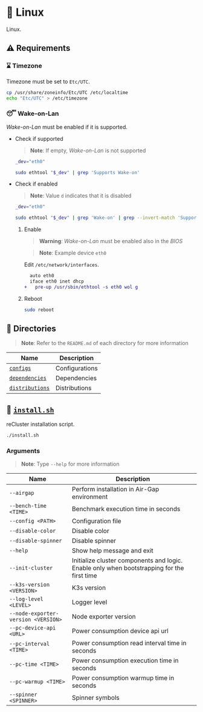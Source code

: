 # :penguin: Linux

Linux.

## :warning: Requirements

### :hourglass: Timezone

Timezone must be set to `Etc/UTC`.

```sh
cp /usr/share/zoneinfo/Etc/UTC /etc/localtime
echo "Etc/UTC" > /etc/timezone
```

### :sleeping: Wake-on-Lan

_Wake-on-Lan_ must be enabled if it is supported.

- Check if supported

  > **Note**: If empty, _Wake-on-Lan_ is not supported

  ```sh
  _dev="eth0"
  
  sudo ethtool "$_dev" | grep 'Supports Wake-on'
  ```

- Check if enabled

  > **Note**: Value `d` indicates that it is disabled

  ```sh
  _dev="eth0"
  
  sudo ethtool "$_dev" | grep 'Wake-on' | grep --invert-match 'Supports Wake-on'
  ```

  1. Enable

     > **Warning**: *Wake-on-Lan* must be enabled also in the _BIOS_

     > **Note**: Example device `eth0`

     Edit `/etc/network/interfaces`.

     ```diff
       auto eth0
       iface eth0 inet dhcp
     +   pre-up /usr/sbin/ethtool -s eth0 wol g
     ```

  2. Reboot

     ```sh
     sudo reboot
     ```

## :file_folder: Directories

> **Note**: Refer to the `README.md` of each directory for more information

| **Name**                            | **Description** |
| ----------------------------------- | --------------- |
| [`configs`](./configs/)             | Configurations  |
| [`dependencies`](./dependencies/)   | Dependencies    |
| [`distributions`](./distributions/) | Distributions   |

## :bookmark_tabs: [`install.sh`](./install.sh)

reCluster installation script.

```sh
./install.sh
```

### Arguments

> **Note**: Type `--help` for more information

| **Name**                            | **Description**                                                                            |
| ----------------------------------- | ------------------------------------------------------------------------------------------ |
| `--airgap`                          | Perform installation in Air-Gap environment                                                |
| `--bench-time <TIME>`               | Benchmark execution time in seconds                                                        |
| `--config <PATH>`                   | Configuration file                                                                         |
| `--disable-color`                   | Disable color                                                                              |
| `--disable-spinner`                 | Disable spinner                                                                            |
| `--help`                            | Show help message and exit                                                                 |
| `--init-cluster`                    | Initialize cluster components and logic. Enable only when bootstrapping for the first time |
| `--k3s-version <VERSION>`           | K3s version                                                                                |
| `--log-level <LEVEL>`               | Logger level                                                                               |
| `--node-exporter-version <VERSION>` | Node exporter version                                                                      |
| `--pc-device-api <URL>`             | Power consumption device api url                                                           |
| `--pc-interval <TIME>`              | Power consumption read interval time in seconds                                            |
| `--pc-time <TIME>`                  | Power consumption execution time in seconds                                                |
| `--pc-warmup <TIME>`                | Power consumption warmup time in seconds                                                   |
| `--spinner <SPINNER>`               | Spinner symbols                                                                            |
